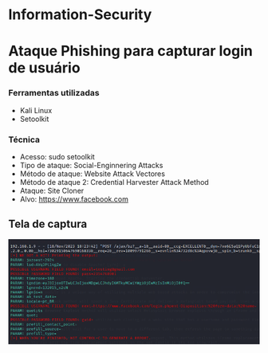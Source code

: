 # Information-Security
# Ataque Phishing para capturar login de usuário

### Ferramentas utilizadas

- Kali Linux
- Setoolkit

### Técnica

- Acesso: sudo setoolkit
- Tipo de ataque: Social-Enginnering Attacks
- Método de ataque: Website Attack Vectores
- Método de ataque 2: Credential Harvester Attack Method
- Ataque: Site Cloner
- Alvo: https://www.facebook.com
## Tela de captura
<img src= "test_facebook.png">
